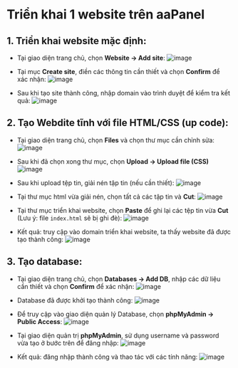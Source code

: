# Triển khai 1 website trên aaPanel

## 1. Triển khai website mặc định:
- Tại giao diện trang chủ, chọn **Website -> Add site**:
![image](https://github.com/user-attachments/assets/d0e2372a-7f7e-400c-b728-763302755565)

- Tại mục **Create site**, điền các thông tin cần thiết và chọn **Confirm** để xác nhận:
![image](https://github.com/user-attachments/assets/ca2eb649-e469-4fda-aa7c-27d62ca6c7a3)

- Sau khi tạo site thành công, nhập domain vào trình duyệt để kiểm tra kết quả:
![image](https://github.com/user-attachments/assets/48f97a31-c95f-40af-b265-303151f7ed90)

## 2. Tạo Webdite tĩnh với file HTML/CSS (up code):
- Tại giao diện trang chủ, chọn **Files** và chọn thư mục cần chỉnh sửa:
![image](https://github.com/user-attachments/assets/f709df01-037e-43e7-ba11-fea08ad95817)

- Sau khi đã chọn xong thư mục, chọn **Upload -> Upload file (CSS)** 
![image](https://github.com/user-attachments/assets/a2bcf906-feea-48a1-ad3c-8370bca6a8e6)

- Sau khi upload tệp tin,  giải nén tập tin (nếu cần thiết):
![image](https://github.com/user-attachments/assets/fcc60e39-4c4b-49e5-a54e-ddc457844776)

- Tại thư mục html vừa giải nén, chọn tất cả các tập tin và **Cut**:
![image](https://github.com/user-attachments/assets/dd1f4bc0-80cb-44f3-9c91-307e34bb7253)

- Tại thư mục triển khai website, chọn **Paste** để ghi lại các tệp tin vừa **Cut** (Lưu ý: file `index.html` sẽ bị ghi đè):
![image](https://github.com/user-attachments/assets/0179df99-ecd2-4b9d-a319-ef0bffd6806c)

- Kết quả: truy cập vào domain triển khai website, ta thấy website đã được tạo thành công:
![image](https://github.com/user-attachments/assets/b091f956-cc53-4781-a3d4-a3a5a47cb808)

## 3. Tạo database: 
- Tại giao diện trang chủ, chọn **Databases -> Add DB**, nhập các dữ liệu cần thiết và chọn **Confirm** để xác nhận:
![image](https://github.com/user-attachments/assets/36b9d510-f51d-4f4a-bf1b-08327dd20007)

- Database đã được khởi tạo thành công:
![image](https://github.com/user-attachments/assets/4774be4a-5f34-4d16-bd9d-e96af8aa603a)

- Để truy cập vào giao diện quản lý Database, chọn **phpMyAdmin -> Public Access**:
![image](https://github.com/user-attachments/assets/517df1e9-b961-49c9-9bc0-de52df380bab)

- Tại giao diện quản trị **phpMyAdmin**, sử dụng username và password vừa tạo ở bước trên để đăng nhập:
![image](https://github.com/user-attachments/assets/60687379-9de7-4fdd-bd21-d7ce646b6698)

- Kết quả: đăng nhập thành công và thao tác với các tính năng:
![image](https://github.com/user-attachments/assets/4b38e0b9-400b-4871-834a-1e478f15e635)
